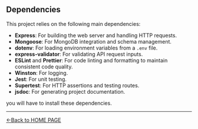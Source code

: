 ## Dependencies

This project relies on the following main dependencies:

- **Express**: For building the web server and handling HTTP requests.
- **Mongoose**: For MongoDB integration and schema management.
- **dotenv**: For loading environment variables from a `.env` file.
- **express-validator**: For validating API request inputs.
- **ESLint** and **Prettier**: For code linting and formatting to maintain consistent code quality.
- **Winston**: For logging.
- **Jest**: For unit testing.
- **Supertest**: For HTTP assertions and testing routes.
- **jsdoc**: For generating project documentation.

you will have to install these dependencies.

---

[<-Back to HOME PAGE](../How_to_guides.md)